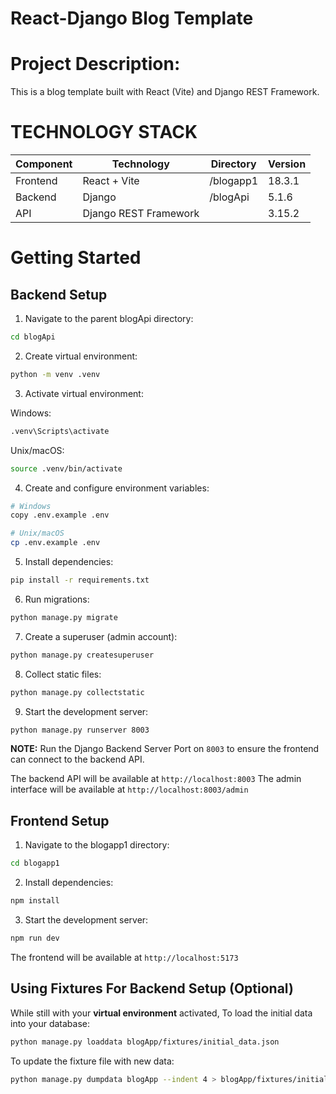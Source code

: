 # React-Django Blog Template

# Project Description:

This is a blog template built with React (Vite) and Django REST Framework.

# TECHNOLOGY STACK

| **Component** | **Technology**        | **Directory** | **Version** |
| ------------- | --------------------- | ------------- | ----------- |
| Frontend      | React + Vite          | /blogapp1     | 18.3.1      |
| Backend       | Django                | /blogApi      | 5.1.6       |
| API           | Django REST Framework |               | 3.15.2      |

# Getting Started

## Backend Setup

1. Navigate to the parent blogApi directory:

```bash
cd blogApi
```

2. Create virtual environment:

```bash
python -m venv .venv
```

3. Activate virtual environment:

Windows:

```bash
.venv\Scripts\activate
```

Unix/macOS:

```bash
source .venv/bin/activate
```

4. Create and configure environment variables:

```bash
# Windows
copy .env.example .env

# Unix/macOS
cp .env.example .env
```

5. Install dependencies:

```bash
pip install -r requirements.txt
```

6. Run migrations:

```bash
python manage.py migrate
```

7. Create a superuser (admin account):

```bash
python manage.py createsuperuser
```

8. Collect static files:

```bash
python manage.py collectstatic
```

9. Start the development server:

```bash
python manage.py runserver 8003
```

**NOTE:** Run the Django Backend Server Port on `8003` to ensure the frontend can connect to the backend API.

The backend API will be available at `http://localhost:8003`
The admin interface will be available at `http://localhost:8003/admin`

## Frontend Setup

1. Navigate to the blogapp1 directory:

```bash
cd blogapp1
```

2. Install dependencies:

```bash
npm install
```

3. Start the development server:

```bash
npm run dev
```

The frontend will be available at `http://localhost:5173`

## Using Fixtures For Backend Setup (Optional)

While still with your **virtual environment** activated,
To load the initial data into your database:

```bash
python manage.py loaddata blogApp/fixtures/initial_data.json
```

To update the fixture file with new data:

```bash
python manage.py dumpdata blogApp --indent 4 > blogApp/fixtures/initial_data.json
```
